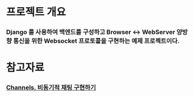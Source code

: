 # 프로젝트 개요
### Django 를 사용하여 백엔드를 구성하고 Browser <-> WebServer 양방향 통신을 위한 Websocket 프로토콜을 구현하는 예제 프로젝트이다.  

# 참고자료
### [Channels, 비동기적 채팅 구현하기](https://ssungkang.tistory.com/entry/Django-Channels-%EB%B9%84%EB%8F%99%EA%B8%B0%EC%A0%81-%EC%B1%84%ED%8C%85-%EA%B5%AC%ED%98%84%ED%95%98%EA%B8%B0-WebSocket-1)
